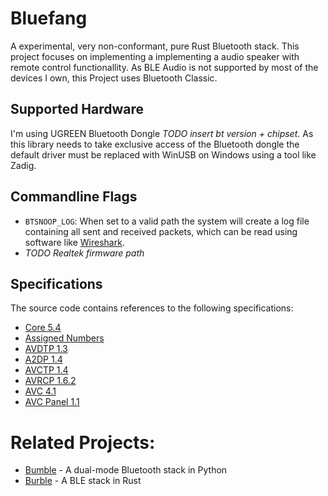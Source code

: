 # Bluefang

A experimental, very non-conformant, pure Rust Bluetooth stack.
This project focuses on implementing a implementing a audio speaker with remote control functionallity. As BLE Audio is not supported by most of the devices I own, this Project uses Bluetooth Classic.

## Supported Hardware
I'm using UGREEN Bluetooth Dongle *TODO insert bt version + chipset*. As this library needs to take exclusive access of the Bluetooth dongle the default driver must be replaced with WinUSB on Windows using a tool like Zadig. 

## Commandline Flags
* `BTSNOOP_LOG`: When set to a valid path the system will create a log file containing all sent and received packets, which can be read using software like [Wireshark](https://www.wireshark.org/).
* *TODO Realtek firmware path*

## Specifications
The source code contains references to the following specifications:
* [Core 5.4](https://www.bluetooth.com/specifications/specs/core-specification-5-4/)
* [Assigned Numbers](https://www.bluetooth.com/specifications/assigned-numbers/)
* [AVDTP 1.3](https://www.bluetooth.com/specifications/specs/a-v-distribution-transport-protocol-1-3/)
* [A2DP 1.4](https://www.bluetooth.com/specifications/specs/advanced-audio-distribution-profile-1-4/)
* [AVCTP 1.4](https://www.bluetooth.com/specifications/specs/a-v-control-transport-protocol-1-4/)
* [AVRCP 1.6.2](https://www.bluetooth.com/specifications/specs/a-v-remote-control-profile-1-6-2/)
* [AVC 4.1](https://www.bluetooth.com/specifications/AVC-Digital-Interface-Command-Set-4.1)
* [AVC Panel 1.1](https://www.bluetooth.com/specifications/AVC-Panel-Subunit-1.1)

# Related Projects:
* [Bumble](https://github.com/google/bumble) - A dual-mode Bluetooth stack in Python
* [Burble](https://github.com/mxk/burble) - A BLE stack in Rust
